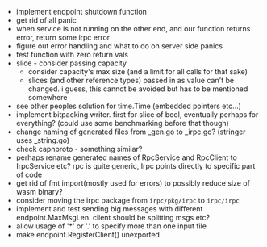 - implement endpoint shutdown function
- get rid of all panic
 - when service is not running on the other end, and our function returns error, return some irpc error
- figure out error handling and what to do on server side panics
- test function with zero return vals
- slice - consider passing capacity
    - consider capacity's max size (and a limit for all calls for that sake)
    - slices (and other reference types) passed in as value can't be changed. i guess, this cannot be avoided
        but has to be mentioned somewhere
- see other peoples solution for time.Time (embedded pointers etc...)
- implement bitpacking writer. first for slice of bool, eventually perhaps
    for everything? (could use some benchmarking before that though)
- change naming of generated files from _gen.go to _irpc.go? (stringer uses _string.go)
- check capnproto - something similar?
- perhaps rename generated names of RpcService and RpcClient to IrpcService etc? rpc is quite generic, Irpc points directly to specific part of code
- get rid of fmt import(mostly used for errors) to possibly reduce size of wasm binary?
- consider moving the irpc package from `irpc/pkg/irpc` to `irpc/irpc`
- implement and test sending big messages with different endpoint.MaxMsgLen. client should be splitting msgs etc?
- allow usage of '*' or '.' to specify more than one input file
- make endpoint.RegisterClient() unexported